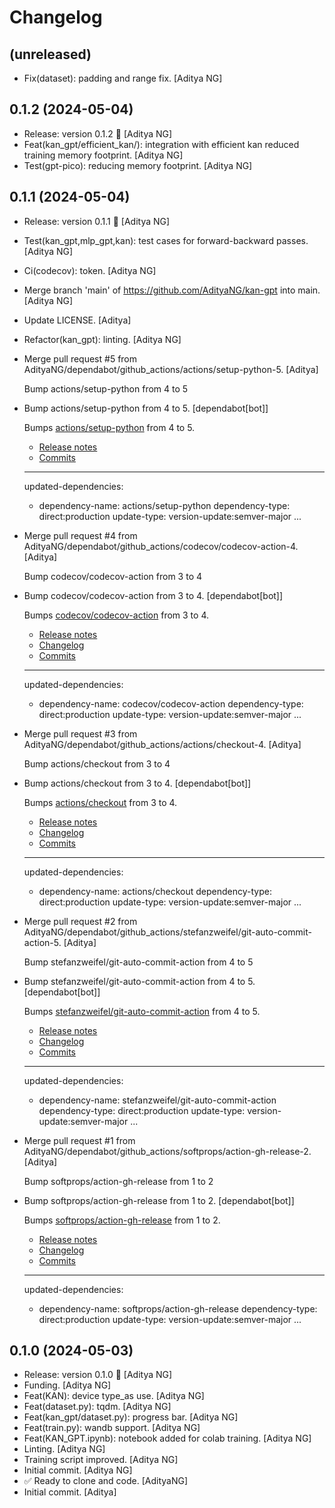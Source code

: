 Changelog
=========


(unreleased)
------------
- Fix(dataset): padding and range fix. [Aditya NG]


0.1.2 (2024-05-04)
------------------
- Release: version 0.1.2 🚀 [Aditya NG]
- Feat(kan_gpt/efficient_kan/): integration with efficient kan reduced
  training memory footprint. [Aditya NG]
- Test(gpt-pico): reducing memory footprint. [Aditya NG]


0.1.1 (2024-05-04)
------------------
- Release: version 0.1.1 🚀 [Aditya NG]
- Test(kan_gpt,mlp_gpt,kan): test cases for forward-backward passes.
  [Aditya NG]
- Ci(codecov): token. [Aditya NG]
- Merge branch 'main' of https://github.com/AdityaNG/kan-gpt into main.
  [Aditya NG]
- Update LICENSE. [Aditya]
- Refactor(kan_gpt): linting. [Aditya NG]
- Merge pull request #5 from
  AdityaNG/dependabot/github_actions/actions/setup-python-5. [Aditya]

  Bump actions/setup-python from 4 to 5
- Bump actions/setup-python from 4 to 5. [dependabot[bot]]

  Bumps [actions/setup-python](https://github.com/actions/setup-python) from 4 to 5.
  - [Release notes](https://github.com/actions/setup-python/releases)
  - [Commits](https://github.com/actions/setup-python/compare/v4...v5)

  ---
  updated-dependencies:
  - dependency-name: actions/setup-python
    dependency-type: direct:production
    update-type: version-update:semver-major
  ...
- Merge pull request #4 from
  AdityaNG/dependabot/github_actions/codecov/codecov-action-4. [Aditya]

  Bump codecov/codecov-action from 3 to 4
- Bump codecov/codecov-action from 3 to 4. [dependabot[bot]]

  Bumps [codecov/codecov-action](https://github.com/codecov/codecov-action) from 3 to 4.
  - [Release notes](https://github.com/codecov/codecov-action/releases)
  - [Changelog](https://github.com/codecov/codecov-action/blob/main/CHANGELOG.md)
  - [Commits](https://github.com/codecov/codecov-action/compare/v3...v4)

  ---
  updated-dependencies:
  - dependency-name: codecov/codecov-action
    dependency-type: direct:production
    update-type: version-update:semver-major
  ...
- Merge pull request #3 from
  AdityaNG/dependabot/github_actions/actions/checkout-4. [Aditya]

  Bump actions/checkout from 3 to 4
- Bump actions/checkout from 3 to 4. [dependabot[bot]]

  Bumps [actions/checkout](https://github.com/actions/checkout) from 3 to 4.
  - [Release notes](https://github.com/actions/checkout/releases)
  - [Changelog](https://github.com/actions/checkout/blob/main/CHANGELOG.md)
  - [Commits](https://github.com/actions/checkout/compare/v3...v4)

  ---
  updated-dependencies:
  - dependency-name: actions/checkout
    dependency-type: direct:production
    update-type: version-update:semver-major
  ...
- Merge pull request #2 from
  AdityaNG/dependabot/github_actions/stefanzweifel/git-auto-commit-
  action-5. [Aditya]

  Bump stefanzweifel/git-auto-commit-action from 4 to 5
- Bump stefanzweifel/git-auto-commit-action from 4 to 5.
  [dependabot[bot]]

  Bumps [stefanzweifel/git-auto-commit-action](https://github.com/stefanzweifel/git-auto-commit-action) from 4 to 5.
  - [Release notes](https://github.com/stefanzweifel/git-auto-commit-action/releases)
  - [Changelog](https://github.com/stefanzweifel/git-auto-commit-action/blob/master/CHANGELOG.md)
  - [Commits](https://github.com/stefanzweifel/git-auto-commit-action/compare/v4...v5)

  ---
  updated-dependencies:
  - dependency-name: stefanzweifel/git-auto-commit-action
    dependency-type: direct:production
    update-type: version-update:semver-major
  ...
- Merge pull request #1 from
  AdityaNG/dependabot/github_actions/softprops/action-gh-release-2.
  [Aditya]

  Bump softprops/action-gh-release from 1 to 2
- Bump softprops/action-gh-release from 1 to 2. [dependabot[bot]]

  Bumps [softprops/action-gh-release](https://github.com/softprops/action-gh-release) from 1 to 2.
  - [Release notes](https://github.com/softprops/action-gh-release/releases)
  - [Changelog](https://github.com/softprops/action-gh-release/blob/master/CHANGELOG.md)
  - [Commits](https://github.com/softprops/action-gh-release/compare/v1...v2)

  ---
  updated-dependencies:
  - dependency-name: softprops/action-gh-release
    dependency-type: direct:production
    update-type: version-update:semver-major
  ...


0.1.0 (2024-05-03)
------------------
- Release: version 0.1.0 🚀 [Aditya NG]
- Funding. [Aditya NG]
- Feat(KAN): device type_as use. [Aditya NG]
- Feat(dataset.py): tqdm. [Aditya NG]
- Feat(kan_gpt/dataset.py): progress bar. [Aditya NG]
- Feat(train.py): wandb support. [Aditya NG]
- Feat(KAN_GPT.ipynb): notebook added for colab training. [Aditya NG]
- Linting. [Aditya NG]
- Training script improved. [Aditya NG]
- Initial commit. [Aditya NG]
- ✅ Ready to clone and code. [AdityaNG]
- Initial commit. [Aditya]



